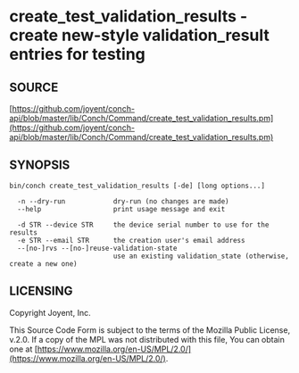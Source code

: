 # create\_test\_validation\_results - create new-style validation\_result entries for testing

## SOURCE

[https://github.com/joyent/conch-api/blob/master/lib/Conch/Command/create_test_validation_results.pm](https://github.com/joyent/conch-api/blob/master/lib/Conch/Command/create_test_validation_results.pm)

## SYNOPSIS

```
bin/conch create_test_validation_results [-de] [long options...]

  -n --dry-run            dry-run (no changes are made)
  --help                  print usage message and exit

  -d STR --device STR     the device serial number to use for the results
  -e STR --email STR      the creation user's email address
  --[no-]rvs --[no-]reuse-validation-state
                          use an existing validation_state (otherwise, create a new one)
```

## LICENSING

Copyright Joyent, Inc.

This Source Code Form is subject to the terms of the Mozilla Public License,
v.2.0. If a copy of the MPL was not distributed with this file, You can obtain
one at [https://www.mozilla.org/en-US/MPL/2.0/](https://www.mozilla.org/en-US/MPL/2.0/).
